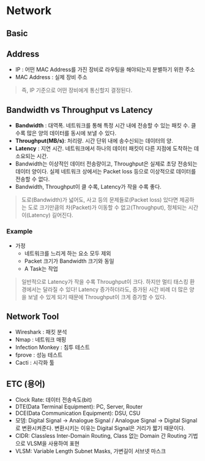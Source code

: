 # Network

## Basic
## Address
* IP : 어떤 MAC Address를 가진 장비로 라우팅을 해야되는지 분별하기 위한 주소
* MAC Address : 실제 장비 주소
> 즉, IP 기준으로 어떤 장비에게 통신할지 결정된다.

## Bandwidth vs Throughput vs Latency
* __Bandwidth__ : 대역폭. 네트워크를 통해 특정 시간 내에 전송할 수 있는 패킷 수. 클 수록 많은 양의 데이터를 동시에 보낼 수 있다.
* __Throughput(MB/s)__: 처리량. 시간 단위 내에 송수신되는 데이터의 양.
* __Latency__ : 지연 시간. 네트워크에서 하나의 데이터 패킷이 다른 지점에 도착하는 데 소요되는 시간.
* Bandwidth는 이상적인 데이터 전송량이고, Throughput은 실제로 초당 전송되는 데이터 양이다. 실제 네트워크 상에서는 Packet loss 등으로 이상적으로 데이터를 전송할 수 없다.
* Bandwidth, Throughput이 클 수록, Latency가 작을 수록 좋다.
> 도로(Bandwidth)가 넓어도, 사고 등의 문제들로(Packet loss) 있다면 제공하는 도로 크기만큼의 차(Packet)가 이동할 수 없고(Throughput), 정체되는 시간이(Latency) 길어진다.

### Example
* 가정
    * 네트워크를 느리게 하는 요소 모두 제외
    * Packet 크기가 Bandwidth 크기와 동일
    * A Task는 작업
> 일반적으로 Latency가 작을 수록 Throughput이 크다. 하지만 멀티 태스킹 환경에서는 달라질 수 있다! Latency 증가하더라도, 증가된 시간 비례 더 많은 양을 보낼 수 있게 되기 때문에 Throughput이 크게 증가할 수 있다.  



## Network Tool
* Wireshark : 패킷 분석
* Nmap : 네트워크 매핑
* Infection Monkey : 침투 테스트
* fprove : 성능 테스트
* Cacti : 시각화 툴



## ETC (용어)
* Clock Rate: 데이터 전송속도(bit)
* DTE(Data Terminal Equipment): PC, Server, Router
* DCE(Data Communication Equipment): DSU, CSU
* 모뎀: Digital Signal -> Analogue Signal / Analogue Signal -> Digital Signal로 변환시켜준다. 변환시키는 이유는 Digital Signal은 거리가 짧기 때문이다.
* CIDR: Classless Inter-Domain Routing, Class 없는 Domain 간 Routing 기법으로 VLSM을 사용하여 표현
* VLSM: Variable Length Subnet Masks, 가변길이 서브넷 마스크